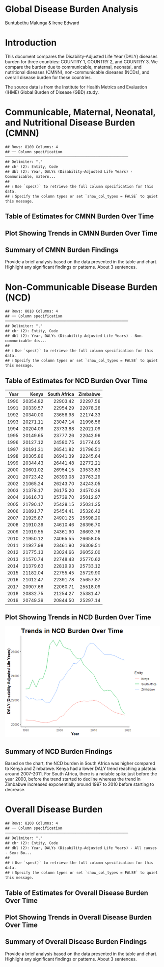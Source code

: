 Global Disease Burden Analysis
================
Buntubethu Malunga & Irene Edward

# Introduction

This document compares the Disability-Adjusted Life Year (DALY) diseases
burden for three countries: COUNTRY 1, COUNTRY 2, and COUNTRY 3. We
compare the burden due to communicable, maternal, neonatal, and
nutritional diseases (CMNN), non-communicable diseases (NCDs), and
overall disease burden for these countries.

The source data is from the Institute for Health Metrics and Evaluation
(IHME) Global Burden of Disease (GBD) study.

# Communicable, Maternal, Neonatal, and Nutritional Disease Burden (CMNN)

    ## Rows: 8100 Columns: 4
    ## ── Column specification ────────────────────────────────────────────────────────
    ## Delimiter: ","
    ## chr (2): Entity, Code
    ## dbl (2): Year, DALYs (Disability-Adjusted Life Years) - Communicable, matern...
    ## 
    ## ℹ Use `spec()` to retrieve the full column specification for this data.
    ## ℹ Specify the column types or set `show_col_types = FALSE` to quiet this message.

## Table of Estimates for CMNN Burden Over Time

## Plot Showing Trends in CMNN Burden Over Time

## Summary of CMNN Burden Findings

Provide a brief analysis based on the data presented in the table and
chart. Highlight any significant findings or patterns. About 3
sentences.

# Non-Communicable Disease Burden (NCD)

    ## Rows: 8010 Columns: 4
    ## ── Column specification ────────────────────────────────────────────────────────
    ## Delimiter: ","
    ## chr (2): Entity, Code
    ## dbl (2): Year, DALYs (Disability-Adjusted Life Years) - Non-communicable dis...
    ## 
    ## ℹ Use `spec()` to retrieve the full column specification for this data.
    ## ℹ Specify the column types or set `show_col_types = FALSE` to quiet this message.

## Table of Estimates for NCD Burden Over Time

| Year |    Kenya | South Africa | Zimbabwe |
|-----:|---------:|-------------:|---------:|
| 1990 | 20354.82 |     22903.42 | 22297.56 |
| 1991 | 20339.57 |     22954.29 | 22078.26 |
| 1992 | 20340.00 |     23656.98 | 22174.33 |
| 1993 | 20271.11 |     23047.14 | 21996.56 |
| 1994 | 20204.09 |     23733.88 | 22021.09 |
| 1995 | 20149.65 |     23777.26 | 22042.96 |
| 1996 | 20127.12 |     24580.75 | 21774.05 |
| 1997 | 20191.31 |     26541.82 | 21796.51 |
| 1998 | 20305.86 |     26941.39 | 22245.64 |
| 1999 | 20344.43 |     26441.48 | 22772.21 |
| 2000 | 20601.02 |     26954.15 | 23533.63 |
| 2001 | 20723.42 |     26393.08 | 23763.29 |
| 2002 | 21065.24 |     26243.70 | 24243.05 |
| 2003 | 21378.17 |     26175.20 | 24570.26 |
| 2004 | 21616.73 |     25739.70 | 25012.97 |
| 2005 | 21790.17 |     25428.15 | 25031.35 |
| 2006 | 21891.77 |     25454.41 | 25326.42 |
| 2007 | 21925.87 |     24901.25 | 25598.20 |
| 2008 | 21910.39 |     24610.46 | 26396.70 |
| 2009 | 21919.55 |     24361.90 | 26693.76 |
| 2010 | 21950.12 |     24065.55 | 26658.05 |
| 2011 | 21927.98 |     23461.90 | 26309.51 |
| 2012 | 21775.13 |     23024.66 | 26052.00 |
| 2013 | 21570.74 |     22748.43 | 25770.62 |
| 2014 | 21379.63 |     22819.93 | 25733.12 |
| 2015 | 21182.04 |     22755.45 | 25729.90 |
| 2016 | 21012.47 |     22391.78 | 25657.87 |
| 2017 | 20907.66 |     22060.71 | 25518.09 |
| 2018 | 20832.75 |     21254.27 | 25381.47 |
| 2019 | 20749.39 |     20844.50 | 25297.14 |

## Plot Showing Trends in NCD Burden Over Time

![](burden_of_disease_report_files/figure-gfm/unnamed-chunk-10-1.png)<!-- -->

## Summary of NCD Burden Findings

Based on the chart, the NCD burden in South Africa was higher compared
to Kenya and Zimbabwe. Kenya had a lower DALY trend reaching a plateau
around 2007-2011. For South Africa, there is a notable spike just before
the year 2000, before the trend started to decline whereas the trend in
Zimbabwe increased exponentially around 1997 to 2010 before starting to
decrease.

# Overall Disease Burden

    ## Rows: 8100 Columns: 4
    ## ── Column specification ────────────────────────────────────────────────────────
    ## Delimiter: ","
    ## chr (2): Entity, Code
    ## dbl (2): Year, DALYs (Disability-Adjusted Life Years) - All causes - Sex: Bo...
    ## 
    ## ℹ Use `spec()` to retrieve the full column specification for this data.
    ## ℹ Specify the column types or set `show_col_types = FALSE` to quiet this message.

## Table of Estimates for Overall Disease Burden Over Time

## Plot Showing Trends in Overall Disease Burden Over Time

## Summary of Overall Disease Burden Findings

Provide a brief analysis based on the data presented in the table and
chart. Highlight any significant findings or patterns. About 3
sentences.
